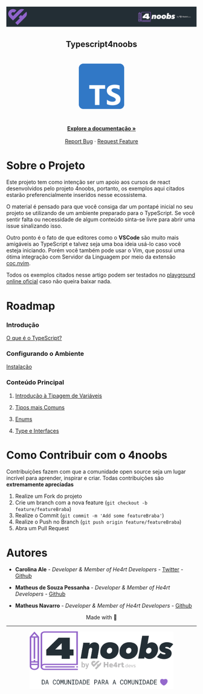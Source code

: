 <p align="center">
  <a href="https://github.com/he4rt/4noobs" target="_blank">
    <img src="./.github/images/header_4noobs.svg">
  </a>
</p>

<p align="center">
  <h2 align="center">Typescript4noobs</h2> 

  <h1 align="center"><img src="./.github/images/Typescript_logo_2020.png" alt="Logo do Typescript" width="120"></h1>

  <p align="center">    
    <br />
    <a href="https://www.typescriptlang.org/docs"><strong>Explore a documentação »</strong></a>
    <br />
    <br />
    <a href="https://github.com/Carolis/typescript4noobs/issues">Report Bug</a>
    ·
    <a href="https://github.com/Carolis/typescript4noobs/issues">Request Feature</a>
  </p>
</p>

# Sobre o Projeto

Este projeto tem como intenção ser um apoio aos cursos de react desenvolvidos pelo projeto 4noobs, portanto, os exemplos aqui citados estarão preferencialmente inseridos nesse ecossistema.

O material é pensado para que você consiga dar um pontapé inicial no seu projeto se utilizando de um ambiente preparado para o TypeScript. Se você sentir falta ou necessidade de algum conteúdo sinta-se livre para abrir uma issue sinalizando isso.

Outro ponto é o fato de que editores como o **VSCode** são muito mais amigáveis ao TypeScript e talvez seja uma boa ideia usá-lo caso você esteja iniciando. Porém você também pode usar o Vim, que possui uma ótima integração com Servidor da Linguagem por meio da extensão [coc.nvim](https://github.com/neoclide/coc.nvim).

Todos os exemplos citados nesse artigo podem ser testados no [playground online oficial](https://www.typescriptlang.org/play) caso não queira baixar nada.

# Roadmap

### Introdução

[O que é o TypeScript?](/Content/1-Intro/Intro.md)

### Configurando o Ambiente

[Instalação](/Content/2-Instalacao/Instalacao.md)

### Conteúdo Principal

1. [Introdução à Tipagem de Variáveis](/Content/3-Conteudo-Principal/Tipando-Variaveis.md)

2. [Tipos mais Comuns](/Content/3-Conteudo-Principal/Tipos-Comuns.md)

3. [Enums](/Content/3-Conteudo-Principal/Enums.md)

4. [Type e Interfaces](/Content/3-Conteudo-Principal/Type-e-Interfaces.md)

# Como Contribuir com o 4noobs

Contribuições fazem com que a comunidade open source seja um lugar incrível para aprender, inspirar e criar. Todas contribuições
são **extremamente apreciadas**

1. Realize um Fork do projeto
2. Crie um branch com a nova feature (`git checkout -b feature/featureBraba`)
3. Realize o Commit (`git commit -m 'Add some featureBraba'`)
4. Realize o Push no Branch (`git push origin feature/featureBraba`)
5. Abra um Pull Request

# Autores

- **Carolina Ale** - _Developer & Member of He4rt Developers_  - [Twitter](https://twitter.com/caroliscaroles) - [Github](https://github.com/Carolis)
  
- **Matheus de Souza Pessanha** - _Developer & Member of He4rt Developers_  - [Github](https://github.com/Mdsp9070)
  
- **Matheus Navarro** - _Developer & Member of He4rt Developers_  - [Github](https://github.com/navarrotheus)

<p align="center">Made with 💜</p>

---

<p align="center">
  <a href="https://github.com/he4rt/4noobs" target="_blank">
    <img src="./.github/images/footer_4noobs.svg" width="380">
  </a>
</p>

